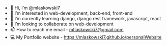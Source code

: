 - 👋 Hi, I’m @mlaskowski7
- 👀 I’m interested in web-development, back-end, front-end
- 🌱 I’m currently learning django, django rest framework, javascript, react
- 💞️ I’m looking to collaborate on web-development
- 📫 How to reach me email - mtlaskowski7@gmail.com
- 💻 My Portfolio website - https://mlaskowski7.github.io/personalWebsite

<!---
mlaskowski7/mlaskowski7 is a ✨ special ✨ repository because its `README.md` (this file) appears on your GitHub profile.
You can click the Preview link to take a look at your changes.
--->
